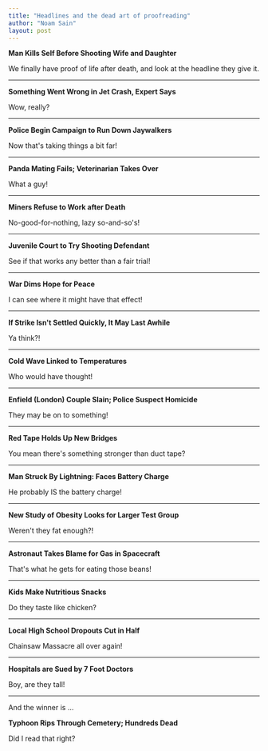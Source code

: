 ```yaml
---
title: "Headlines and the dead art of proofreading"
author: "Noam Sain"
layout: post
---
```


**Man Kills Self Before Shooting Wife and Daughter**

We finally have proof of life after death, and look at the headline they give it.

---

**Something Went Wrong in Jet Crash, Expert Says**

Wow, really?

---

**Police Begin Campaign to Run Down Jaywalkers**

Now that's taking things a bit far!

---

**Panda Mating Fails; Veterinarian Takes Over**

What a guy!

---

**Miners Refuse to Work after Death**

No-good-for-nothing, lazy so-and-so's!

---

**Juvenile Court to Try Shooting Defendant**

See if that works any better than a fair trial!

---

**War Dims Hope for Peace**

I can see where it might have that effect!

---

**If Strike Isn't Settled Quickly, It May Last Awhile**

Ya think?!

---

**Cold Wave Linked to Temperatures**

Who would have thought!

---

**Enfield (London) Couple Slain; Police Suspect Homicide**

They may be on to something!

---

**Red Tape Holds Up New Bridges**

You mean there's something stronger than duct tape?

---

**Man Struck By Lightning: Faces Battery Charge**

He probably IS the battery charge!

---

**New Study of Obesity Looks for Larger Test Group**

Weren't they fat enough?!

---

**Astronaut Takes Blame for Gas in Spacecraft**

That's what he gets for eating those beans!

---

**Kids Make Nutritious Snacks**

Do they taste like chicken?

---

**Local High School Dropouts Cut in Half**

Chainsaw Massacre all over again!

---

**Hospitals are Sued by 7 Foot Doctors**

Boy, are they tall!

---

And the winner is ...

**Typhoon Rips Through Cemetery; Hundreds Dead**

Did I read that right?
